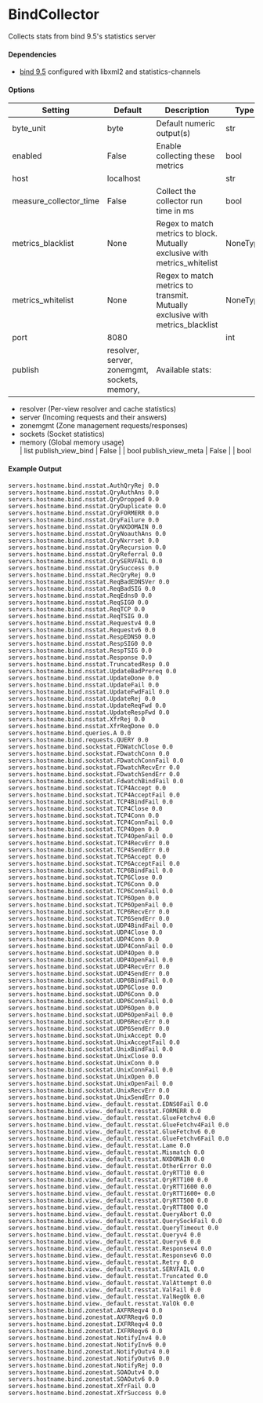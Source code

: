 <!--This file was generated from the python source
Please edit the source to make changes
-->
BindCollector
=====

Collects stats from bind 9.5's statistics server

#### Dependencies

 * [bind 9.5](http://www.isc.org/software/bind/new-features/9.5)
    configured with libxml2 and statistics-channels


#### Options

Setting | Default | Description | Type
--------|---------|-------------|-----
byte_unit | byte | Default numeric output(s) | str
enabled | False | Enable collecting these metrics | bool
host | localhost |  | str
measure_collector_time | False | Collect the collector run time in ms | bool
metrics_blacklist | None | Regex to match metrics to block. Mutually exclusive with metrics_whitelist | NoneType
metrics_whitelist | None | Regex to match metrics to transmit. Mutually exclusive with metrics_blacklist | NoneType
port | 8080 |  | int
publish | resolver, server, zonemgmt, sockets, memory, | Available stats:<br>
 - resolver (Per-view resolver and cache statistics)<br>
 - server (Incoming requests and their answers)<br>
 - zonemgmt (Zone management requests/responses)<br>
 - sockets (Socket statistics)<br>
 - memory (Global memory usage)<br>
 | list
publish_view_bind | False |  | bool
publish_view_meta | False |  | bool

#### Example Output

```
servers.hostname.bind.nsstat.AuthQryRej 0.0
servers.hostname.bind.nsstat.QryAuthAns 0.0
servers.hostname.bind.nsstat.QryDropped 0.0
servers.hostname.bind.nsstat.QryDuplicate 0.0
servers.hostname.bind.nsstat.QryFORMERR 0.0
servers.hostname.bind.nsstat.QryFailure 0.0
servers.hostname.bind.nsstat.QryNXDOMAIN 0.0
servers.hostname.bind.nsstat.QryNoauthAns 0.0
servers.hostname.bind.nsstat.QryNxrrset 0.0
servers.hostname.bind.nsstat.QryRecursion 0.0
servers.hostname.bind.nsstat.QryReferral 0.0
servers.hostname.bind.nsstat.QrySERVFAIL 0.0
servers.hostname.bind.nsstat.QrySuccess 0.0
servers.hostname.bind.nsstat.RecQryRej 0.0
servers.hostname.bind.nsstat.ReqBadEDNSVer 0.0
servers.hostname.bind.nsstat.ReqBadSIG 0.0
servers.hostname.bind.nsstat.ReqEdns0 0.0
servers.hostname.bind.nsstat.ReqSIG0 0.0
servers.hostname.bind.nsstat.ReqTCP 0.0
servers.hostname.bind.nsstat.ReqTSIG 0.0
servers.hostname.bind.nsstat.Requestv4 0.0
servers.hostname.bind.nsstat.Requestv6 0.0
servers.hostname.bind.nsstat.RespEDNS0 0.0
servers.hostname.bind.nsstat.RespSIG0 0.0
servers.hostname.bind.nsstat.RespTSIG 0.0
servers.hostname.bind.nsstat.Response 0.0
servers.hostname.bind.nsstat.TruncatedResp 0.0
servers.hostname.bind.nsstat.UpdateBadPrereq 0.0
servers.hostname.bind.nsstat.UpdateDone 0.0
servers.hostname.bind.nsstat.UpdateFail 0.0
servers.hostname.bind.nsstat.UpdateFwdFail 0.0
servers.hostname.bind.nsstat.UpdateRej 0.0
servers.hostname.bind.nsstat.UpdateReqFwd 0.0
servers.hostname.bind.nsstat.UpdateRespFwd 0.0
servers.hostname.bind.nsstat.XfrRej 0.0
servers.hostname.bind.nsstat.XfrReqDone 0.0
servers.hostname.bind.queries.A 0.0
servers.hostname.bind.requests.QUERY 0.0
servers.hostname.bind.sockstat.FDWatchClose 0.0
servers.hostname.bind.sockstat.FDwatchConn 0.0
servers.hostname.bind.sockstat.FDwatchConnFail 0.0
servers.hostname.bind.sockstat.FDwatchRecvErr 0.0
servers.hostname.bind.sockstat.FDwatchSendErr 0.0
servers.hostname.bind.sockstat.FdwatchBindFail 0.0
servers.hostname.bind.sockstat.TCP4Accept 0.0
servers.hostname.bind.sockstat.TCP4AcceptFail 0.0
servers.hostname.bind.sockstat.TCP4BindFail 0.0
servers.hostname.bind.sockstat.TCP4Close 0.0
servers.hostname.bind.sockstat.TCP4Conn 0.0
servers.hostname.bind.sockstat.TCP4ConnFail 0.0
servers.hostname.bind.sockstat.TCP4Open 0.0
servers.hostname.bind.sockstat.TCP4OpenFail 0.0
servers.hostname.bind.sockstat.TCP4RecvErr 0.0
servers.hostname.bind.sockstat.TCP4SendErr 0.0
servers.hostname.bind.sockstat.TCP6Accept 0.0
servers.hostname.bind.sockstat.TCP6AcceptFail 0.0
servers.hostname.bind.sockstat.TCP6BindFail 0.0
servers.hostname.bind.sockstat.TCP6Close 0.0
servers.hostname.bind.sockstat.TCP6Conn 0.0
servers.hostname.bind.sockstat.TCP6ConnFail 0.0
servers.hostname.bind.sockstat.TCP6Open 0.0
servers.hostname.bind.sockstat.TCP6OpenFail 0.0
servers.hostname.bind.sockstat.TCP6RecvErr 0.0
servers.hostname.bind.sockstat.TCP6SendErr 0.0
servers.hostname.bind.sockstat.UDP4BindFail 0.0
servers.hostname.bind.sockstat.UDP4Close 0.0
servers.hostname.bind.sockstat.UDP4Conn 0.0
servers.hostname.bind.sockstat.UDP4ConnFail 0.0
servers.hostname.bind.sockstat.UDP4Open 0.0
servers.hostname.bind.sockstat.UDP4OpenFail 0.0
servers.hostname.bind.sockstat.UDP4RecvErr 0.0
servers.hostname.bind.sockstat.UDP4SendErr 0.0
servers.hostname.bind.sockstat.UDP6BindFail 0.0
servers.hostname.bind.sockstat.UDP6Close 0.0
servers.hostname.bind.sockstat.UDP6Conn 0.0
servers.hostname.bind.sockstat.UDP6ConnFail 0.0
servers.hostname.bind.sockstat.UDP6Open 0.0
servers.hostname.bind.sockstat.UDP6OpenFail 0.0
servers.hostname.bind.sockstat.UDP6RecvErr 0.0
servers.hostname.bind.sockstat.UDP6SendErr 0.0
servers.hostname.bind.sockstat.UnixAccept 0.0
servers.hostname.bind.sockstat.UnixAcceptFail 0.0
servers.hostname.bind.sockstat.UnixBindFail 0.0
servers.hostname.bind.sockstat.UnixClose 0.0
servers.hostname.bind.sockstat.UnixConn 0.0
servers.hostname.bind.sockstat.UnixConnFail 0.0
servers.hostname.bind.sockstat.UnixOpen 0.0
servers.hostname.bind.sockstat.UnixOpenFail 0.0
servers.hostname.bind.sockstat.UnixRecvErr 0.0
servers.hostname.bind.sockstat.UnixSendErr 0.0
servers.hostname.bind.view._default.resstat.EDNS0Fail 0.0
servers.hostname.bind.view._default.resstat.FORMERR 0.0
servers.hostname.bind.view._default.resstat.GlueFetchv4 0.0
servers.hostname.bind.view._default.resstat.GlueFetchv4Fail 0.0
servers.hostname.bind.view._default.resstat.GlueFetchv6 0.0
servers.hostname.bind.view._default.resstat.GlueFetchv6Fail 0.0
servers.hostname.bind.view._default.resstat.Lame 0.0
servers.hostname.bind.view._default.resstat.Mismatch 0.0
servers.hostname.bind.view._default.resstat.NXDOMAIN 0.0
servers.hostname.bind.view._default.resstat.OtherError 0.0
servers.hostname.bind.view._default.resstat.QryRTT10 0.0
servers.hostname.bind.view._default.resstat.QryRTT100 0.0
servers.hostname.bind.view._default.resstat.QryRTT1600 0.0
servers.hostname.bind.view._default.resstat.QryRTT1600+ 0.0
servers.hostname.bind.view._default.resstat.QryRTT500 0.0
servers.hostname.bind.view._default.resstat.QryRTT800 0.0
servers.hostname.bind.view._default.resstat.QueryAbort 0.0
servers.hostname.bind.view._default.resstat.QuerySockFail 0.0
servers.hostname.bind.view._default.resstat.QueryTimeout 0.0
servers.hostname.bind.view._default.resstat.Queryv4 0.0
servers.hostname.bind.view._default.resstat.Queryv6 0.0
servers.hostname.bind.view._default.resstat.Responsev4 0.0
servers.hostname.bind.view._default.resstat.Responsev6 0.0
servers.hostname.bind.view._default.resstat.Retry 0.0
servers.hostname.bind.view._default.resstat.SERVFAIL 0.0
servers.hostname.bind.view._default.resstat.Truncated 0.0
servers.hostname.bind.view._default.resstat.ValAttempt 0.0
servers.hostname.bind.view._default.resstat.ValFail 0.0
servers.hostname.bind.view._default.resstat.ValNegOk 0.0
servers.hostname.bind.view._default.resstat.ValOk 0.0
servers.hostname.bind.zonestat.AXFRReqv4 0.0
servers.hostname.bind.zonestat.AXFRReqv6 0.0
servers.hostname.bind.zonestat.IXFRReqv4 0.0
servers.hostname.bind.zonestat.IXFRReqv6 0.0
servers.hostname.bind.zonestat.NotifyInv4 0.0
servers.hostname.bind.zonestat.NotifyInv6 0.0
servers.hostname.bind.zonestat.NotifyOutv4 0.0
servers.hostname.bind.zonestat.NotifyOutv6 0.0
servers.hostname.bind.zonestat.NotifyRej 0.0
servers.hostname.bind.zonestat.SOAOutv4 0.0
servers.hostname.bind.zonestat.SOAOutv6 0.0
servers.hostname.bind.zonestat.XfrFail 0.0
servers.hostname.bind.zonestat.XfrSuccess 0.0
```

